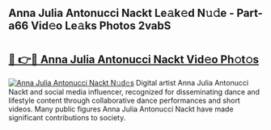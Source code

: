 ## Anna Julia Antonucci Nackt Le𝚊k𝚎d N𝚞𝚍e - Part-a66 Vid𝚎o Le𝚊ks Photos 2vabS

# <h2><a href="http://fb9q43c.evod.top/?m=Anna+Julia+Antonucci+Nackt">🔗 👉🔴 Anna Julia Antonucci Nackt Vid𝚎o Ph𝚘t𝚘s</a></h2>

[![Anna Julia Antonucci Nackt N𝚞d𝚎s](https://i.imgur.com/8V9OHl7.gif)](http://fb9q43c.evod.top/?m=Anna+Julia+Antonucci+Nackt)
Digital artist Anna Julia Antonucci Nackt and social media influencer, recognized for disseminating dance and lifestyle content through collaborative dance performances and short videos. Many public figures Anna Julia Antonucci Nackt have made significant contributions to society. 

